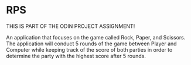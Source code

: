 # RPS

THIS IS PART OF THE ODIN PROJECT ASSIGNMENT!

An application that focuses on the game called Rock, Paper, and Scissors. The application will conduct 5 rounds of the game between Player and Computer while keeping track of the score of both parties in order to determine the party with the highest score after 5 rounds.